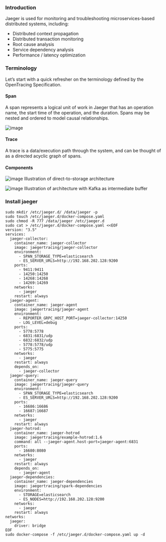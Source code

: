 ### Introduction

Jaeger is used for monitoring and troubleshooting microservices-based distributed systems, including:

* Distributed context propagation
* Distributed transaction monitoring
* Root cause analysis
* Service dependency analysis
* Performance / latency optimization

### Terminology

Let’s start with a quick refresher on the terminology defined by the OpenTracing Specification.

#### Span

A span represents a logical unit of work in Jaeger that has an operation name, the start time of the operation, and the duration. Spans may be nested and ordered to model causal relationships.

![image](https://www.jaegertracing.io/img/spans-traces.png)

#### Trace

A trace is a data/execution path through the system, and can be thought of as a directed acyclic graph of spans.

#### Components

![image](https://www.jaegertracing.io/img/architecture-v1.png)
Illustration of direct-to-storage architecture

![image](https://www.jaegertracing.io/img/architecture-v2.png)
Illustration of architecture with Kafka as intermediate buffer

### Install jaeger

```shell
sudo mkdir /etc/jaeger.d/ /data/jaeger -p
sudo touch /etc/jaeger.d/docker-compose.yaml
sudo chmod -R 777 /data/jaeger /etc/jaeger.d
sudo cat > /etc/jaeger.d/docker-compose.yaml <<EOF
version: "3.5"
services:
  jaeger-collector:
    container_name: jaeger-collector
    image: jaegertracing/jaeger-collector
    environment:
      - SPAN_STORAGE_TYPE=elasticsearch
      - ES_SERVER_URLS=http://192.168.202.128:9200
    ports:
      - 9411:9411
      - 14250:14250
      - 14268:14268
      - 14269:14269
    networks:
      - jaeger
    restart: always
  jaeger-agent:
    container_name: jaeger-agent
    image: jaegertracing/jaeger-agent
    environment:
      - REPORTER_GRPC_HOST_PORT=jaeger-collector:14250
      - LOG_LEVEL=debug
    ports:
      - 5778:5778
      - 6831:6831/udp
      - 6832:6832/udp
      - 5778:5778/udp
      - 5775:5775
    networks:
      - jaeger
    restart: always
    depends_on:
      - jaeger-collector
  jaeger-query:
    container_name: jaeger-query
    image: jaegertracing/jaeger-query
    environment:
      - SPAN_STORAGE_TYPE=elasticsearch
      - ES_SERVER_URLS=http://192.168.202.128:9200
    ports:
      - 16686:16686
      - 16687:16687
    networks:
      - jaeger
    restart: always
  jaeger-hotrod:
    container_name: jaeger-hotrod
    image: jaegertracing/example-hotrod:1.6
    command: all --jaeger-agent.host-port=jaeger-agent:6831
    ports:
      - 16680:8080
    networks:
      - jaeger
    restart: always
    depends_on:
      - jaeger-agent
  jaeger-dependencies:
    container_name: jaeger-dependencies
    image: jaegertracing/spark-dependencies
    environment:
      - STORAGE=elasticsearch
      - ES_NODES=http://192.168.202.128:9200
    networks:
      - jaeger
    restart: always
networks:
  jaeger:
    driver: bridge
EOF
sudo docker-compose -f /etc/jaeger.d/docker-compose.yaml up -d
```

